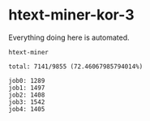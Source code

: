 # htext-miner-kor-3

Everything doing here is automated.

```
htext-miner

total: 7141/9855 (72.46067985794014%)

job0: 1289
job1: 1497
job2: 1408
job3: 1542
job4: 1405
```